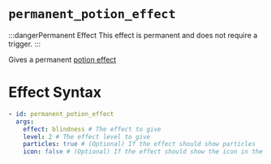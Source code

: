 # `permanent_potion_effect`
:::dangerPermanent Effect
This effect is permanent and does not require a trigger.
:::

Gives a permanent [potion effect](https://hub.spigotmc.org/javadocs/bukkit/org/bukkit/potion/PotionEffectType.html)

# Effect Syntax
```yaml
- id: permanent_potion_effect
  args:
    effect: blindness # The effect to give
    level: 2 # The effect level to give
    particles: true # (Optional) If the effect should show particles
    icon: false # (Optional) If the effect should show the icon in the top corner
```